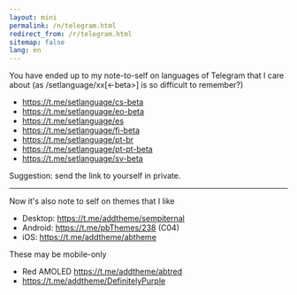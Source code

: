 ```yaml
---
layout: mini
permalink: /n/telegram.html
redirect_from: /r/telegram.html
sitemap: false
lang: en
---
```


You have ended up to my note-to-self on languages of Telegram that I care
about (as /setlanguage/xx[<-beta>] is so difficult to remember?)

- https://t.me/setlanguage/cs-beta
- https://t.me/setlanguage/eo-beta
- https://t.me/setlanguage/es
- https://t.me/setlanguage/fi-beta
- https://t.me/setlanguage/pt-br
- https://t.me/setlanguage/pt-pt-beta
- https://t.me/setlanguage/sv-beta

Suggestion: send the link to yourself in private.

---

Now it's also note to self on themes that I like

- Desktop: https://t.me/addtheme/sempiternal
- Android: https://t.me/pbThemes/238 (C04)
- iOS: https://t.me/addtheme/abtheme

These may be mobile-only

- Red AMOLED https://t.me/addtheme/abtred
- https://t.me/addtheme/DefinitelyPurple
